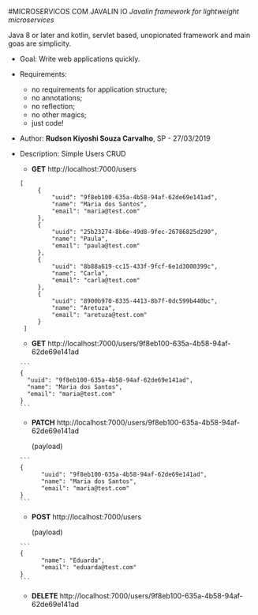 #MICROSERVICOS COM JAVALIN IO
_Javalin framework for lightweight microservices_

Java 8 or later and kotlin, servlet based, unopionated framework and main goas are simplicity.

- Goal: Write web applications quickly.

- Requirements:
    - no requirements for application structure;
    - no annotations;
    - no reflection;
    - no other magics;
    - just code!
        
- Author: **Rudson Kiyoshi Souza Carvalho**, SP - 27/03/2019

- Description: Simple Users CRUD
    
    - **GET** http://localhost:7000/users
    
    ```
    [
         {
             "uuid": "9f8eb100-635a-4b58-94af-62de69e141ad",
             "name": "Maria dos Santos",
             "email": "maria@test.com"
         },
         {
             "uuid": "25b23274-8b6e-49d8-9fec-26786825d290",
             "name": "Paula",
             "email": "paula@test.com"
         },
         {
             "uuid": "8b88a619-cc15-433f-9fcf-6e1d3000399c",
             "name": "Carla",
             "email": "carla@test.com"
         },
         {
             "uuid": "8900b970-8335-4413-8b7f-0dc599b440bc",
             "name": "Aretuza",
             "email": "aretuza@test.com"
         }
     ]
     ```

     - **GET** http://localhost:7000/users/9f8eb100-635a-4b58-94af-62de69e141ad
 
      ```
      {
        "uuid": "9f8eb100-635a-4b58-94af-62de69e141ad",
        "name": "Maria dos Santos",
        "email": "maria@test.com"
      }
      ```

     - **PATCH** http://localhost:7000/users/9f8eb100-635a-4b58-94af-62de69e141ad
       
       (payload)
       
      ```
      {
            "uuid": "9f8eb100-635a-4b58-94af-62de69e141ad",
            "name": "Maria dos Santos",
            "email": "maria@test.com"
      }
      ```
     - **POST** http://localhost:7000/users
        
       (payload)
       
      ```
      {           
            "name": "Eduarda",
            "email": "eduarda@test.com"
      }
      ```   
    
     - **DELETE** http://localhost:7000/users/9f8eb100-635a-4b58-94af-62de69e141ad
     
     
     